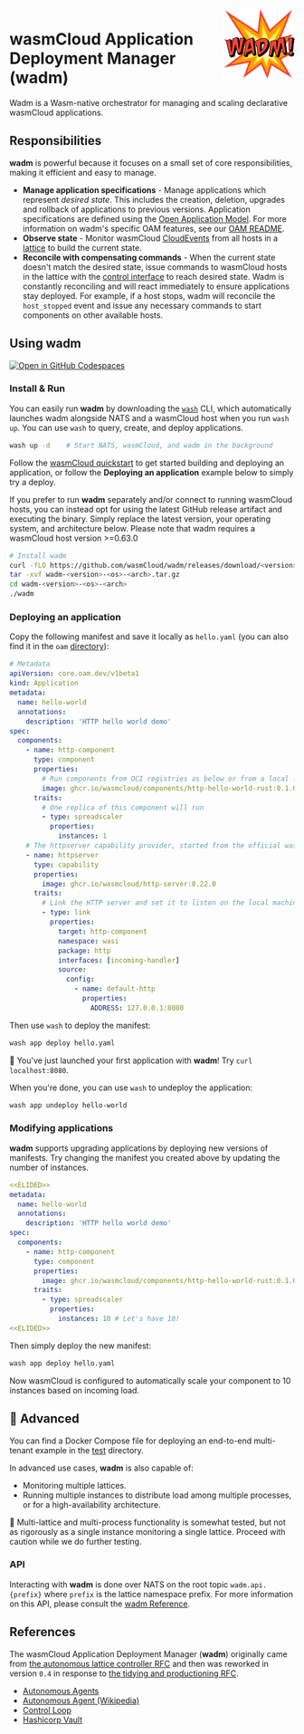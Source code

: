<img align="right" src="./static/images/wadm_128.png" alt="wadm logo" />

# wasmCloud Application Deployment Manager (wadm)

Wadm is a Wasm-native orchestrator for managing and scaling declarative wasmCloud applications.

## Responsibilities

**wadm** is powerful because it focuses on a small set of core responsibilities, making it efficient and easy to manage.

- **Manage application specifications** - Manage applications which represent _desired state_. This includes
  the creation, deletion, upgrades and rollback of applications to previous versions. Application
  specifications are defined using the [Open Application Model](https://oam.dev/). For more
  information on wadm's specific OAM features, see our [OAM README](./oam/README.md).
- **Observe state** - Monitor wasmCloud [CloudEvents](https://wasmcloud.com/docs/reference/cloud-event-list) from all hosts in a [lattice](https://wasmcloud.com/docs/deployment/lattice/) to build the current state.
- **Reconcile with compensating commands** - When the current state doesn't match the desired state, issue commands to wasmCloud hosts in the lattice with the [control interface](https://wasmcloud.com/docs/hosts/lattice-protocols/control-interface) to reach desired state. Wadm is constantly reconciling and will react immediately to ensure applications stay deployed. For example, if a host stops, wadm will reconcile the `host_stopped` event and issue any necessary commands to start components on other available hosts.

## Using wadm

[![Open in GitHub Codespaces](https://github.com/codespaces/badge.svg)](https://github.com/codespaces/new?hide_repo_select=true&ref=main&repo=401352358&machine=standardLinux32gb&location=EastUs)

### Install & Run

You can easily run **wadm** by downloading the [`wash`](https://wasmcloud.com/docs/installation) CLI, which automatically launches wadm alongside NATS and a wasmCloud host when you run `wash up`. You can use `wash` to query, create, and deploy applications.

```bash
wash up -d    # Start NATS, wasmCloud, and wadm in the background
```

Follow the [wasmCloud quickstart](https://wasmcloud.com/docs/tour/hello-world) to get started building and deploying an application, or follow the **Deploying an application** example below to simply try a deploy.

If you prefer to run **wadm** separately and/or connect to running wasmCloud hosts, you can instead opt for using the latest GitHub release artifact and executing the binary. Simply replace the latest version, your operating system, and architecture below. Please note that wadm requires a wasmCloud host version >=0.63.0

```bash
# Install wadm
curl -fLO https://github.com/wasmCloud/wadm/releases/download/<version>/wadm-<version>-<os>-<arch>.tar.gz
tar -xvf wadm-<version>-<os>-<arch>.tar.gz
cd wadm-<version>-<os>-<arch>
./wadm
```

### Deploying an application

Copy the following manifest and save it locally as `hello.yaml` (you can also find it in the `oam`
[directory](./oam/hello.yaml)):

```yaml
# Metadata
apiVersion: core.oam.dev/v1beta1
kind: Application
metadata:
  name: hello-world
  annotations:
    description: 'HTTP hello world demo'
spec:
  components:
    - name: http-component
      type: component
      properties:
        # Run components from OCI registries as below or from a local .wasm component binary.
        image: ghcr.io/wasmcloud/components/http-hello-world-rust:0.1.0
      traits:
        # One replica of this component will run
        - type: spreadscaler
          properties:
            instances: 1
    # The httpserver capability provider, started from the official wasmCloud OCI artifact
    - name: httpserver
      type: capability
      properties:
        image: ghcr.io/wasmcloud/http-server:0.22.0
      traits:
        # Link the HTTP server and set it to listen on the local machine's port 8080
        - type: link
          properties:
            target: http-component
            namespace: wasi
            package: http
            interfaces: [incoming-handler]
            source:
              config:
                - name: default-http
                  properties:
                    ADDRESS: 127.0.0.1:8080
```

Then use `wash` to deploy the manifest:

```bash
wash app deploy hello.yaml
```

🎉 You've just launched your first application with **wadm**! Try `curl localhost:8080`.

When you're done, you can use `wash` to undeploy the application:

```bash
wash app undeploy hello-world
```

### Modifying applications

**wadm** supports upgrading applications by deploying new versions of manifests. Try changing the manifest you created above by updating the number of instances.

```yaml
<<ELIDED>>
metadata:
  name: hello-world
  annotations:
    description: 'HTTP hello world demo'
spec:
  components:
    - name: http-component
      type: component
      properties:
        image: ghcr.io/wasmcloud/components/http-hello-world-rust:0.1.0
      traits:
        - type: spreadscaler
          properties:
            instances: 10 # Let's have 10!
<<ELIDED>>
```

Then simply deploy the new manifest:

```bash
wash app deploy hello.yaml
```

Now wasmCloud is configured to automatically scale your component to 10 instances based on incoming load.

## 🚧 Advanced

You can find a Docker Compose file for deploying an end-to-end multi-tenant example in the [test](https://github.com/wasmCloud/wadm/blob/main/tests/docker-compose-e2e-multitenant.yaml) directory.

In advanced use cases, **wadm** is also capable of:

- Monitoring multiple lattices.
- Running multiple instances to distribute load among multiple processes, or for a high-availability
  architecture.

🚧 Multi-lattice and multi-process functionality is somewhat tested, but not as rigorously as a single instance monitoring
a single lattice. Proceed with caution while we do further testing.

### API

Interacting with **wadm** is done over NATS on the root topic `wadm.api.{prefix}` where `prefix` is
the lattice namespace prefix. For more information on this API, please consult the [wadm
Reference](https://wasmcloud.com/docs/ecosystem/wadm/).

## References

The wasmCloud Application Deployment Manager (**wadm**) originally came from [the autonomous lattice
controller RFC](https://github.com/wasmCloud/wasmcloud-otp/issues/177) and then was reworked in
version `0.4` in response to [the tidying and productioning
RFC](https://github.com/wasmCloud/wadm/issues/40).

- [Autonomous Agents](https://www.sciencedirect.com/topics/computer-science/autonomous-agent)
- [Autonomous Agent (Wikipedia)](https://en.wikipedia.org/wiki/Autonomous_agent)
- [Control Loop](https://en.wikipedia.org/wiki/Control_loop)
- [Hashicorp Vault](https://www.vaultproject.io/)
